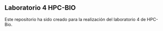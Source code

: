 ## Laboratorio 4 HPC-BIO 
Este repositorio ha sido creado para la realización del laboratorio 4 de HPC-Bio.
